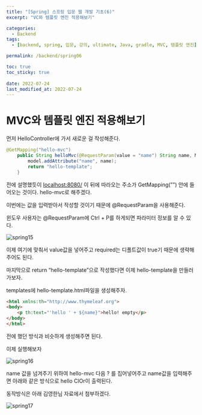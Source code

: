 ```yaml
---
title: "[Spring] 스프링 입문 웹 개발 기초(6)"
excerpt: "VC와 템플릿 엔진 적용해보기"

categories:
  - Backend
tags:
  - [backend, spring, 입문, 강의, ultimate, Java, gradle, MVC, 템플릿 엔진]

permalink: /backend/spring06

toc: true
toc_sticky: true
 
date: 2022-07-24
last_modified_at: 2022-07-24
---
```


# MVC와 템플릿 엔진 적용해보기

먼저 HelloController에 가서 새로운 걸 작성해준다.

```java
@GetMapping("hello-mvc")
    public String helloMvc(@RequestParam(value = "name") String name, Model model){
        model.addAttribute("name", name);
        return "hello-template";
    }
```

전에 설명했듯이 [localhost:8080/](http://localhost:8080/) 이 뒤에 따라오는 주소가 GetMapping(””) 안에 들어오는 것이다. hello-mvc로 해주겠다.

이번에는 값을 입력받아서 작성할 것이기 때문에 @RequestParam을 사용해준다.

윈도우 사용자는 @RequestParam에 Ctrl + P를 하게되면 파라미터 정보를 알 수 있다.

![spring15](https://jsw6701.github.io/assets/images/posts_img/spring/15.png)

이제 여기에 맞춰서 value값을 넣어주고 required는 디폴트값이 true기 때문에 생략해주어도 된다.

마지막으로 return “hello-template”으로 작성했다면 이제 hello-template을 만들러가보자.

templates에 hello-template.html파일을 생성해주자.

```html
<html xmlns:th="http://www.thymeleaf.org">
<body>
    <p th:text="'hello ' + ${name}">hello! empty</p>
</body>
</html>
```

전에 했던 방식과 비슷하게 생성해주면 된다.

이제 실행해보자

![spring16](https://jsw6701.github.io/assets/images/posts_img/spring/16.png)

name 값을 넘겨주기 위하여 hello-mvc 다음 ? 를 집어넣어주고 name값을 입력해주면 아래와 같은 방식으로 hello ClOr이 출력된다.

동작방식은 아래 김영한님 자료에서 첨부하겠다.

![spring17](https://jsw6701.github.io/assets/images/posts_img/spring/17.png)